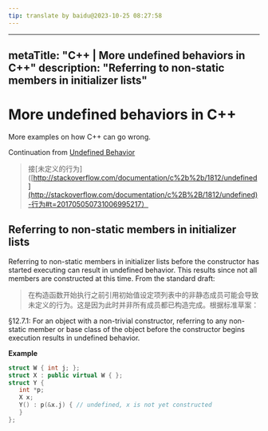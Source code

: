 ```yaml
---
tip: translate by baidu@2023-10-25 08:27:58
---
```

---

metaTitle: "C++ | More undefined behaviors in C++"
description: "Referring to non-static members in initializer lists"
-------------------------------------------------------------------

# More undefined behaviors in C++

More examples on how C++ can go wrong.

Continuation from [Undefined Behavior](http://stackoverflow.com/documentation/c%2B%2B/1812/undefined-behavior#t=201705050731006995217)

> 接[未定义的行为]([http://stackoverflow.com/documentation/c%2b%2b/1812/undefined](http://stackoverflow.com/documentation/c%2B%2B/1812/undefined)-行为#t=201705050731006995217）

## Referring to non-static members in initializer lists

Referring to non-static members in initializer lists before the constructor has started executing can result in undefined behavior. This results since not all members are constructed at this time. From the standard draft:

> 在构造函数开始执行之前引用初始值设定项列表中的非静态成员可能会导致未定义的行为。这是因为此时并非所有成员都已构造完成。根据标准草案：

>

<p>§12.7.1: For an object with a non-trivial constructor, referring to
any non-static member or base class of the object before the
constructor begins execution results in undefined behavior.</p>

**Example**

```cpp
struct W { int j; };
struct X : public virtual W { };
struct Y {
   int *p;
   X x;
   Y() : p(&x.j) { // undefined, x is not yet constructed
   }
};

```
